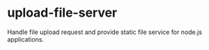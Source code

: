 upload-file-server
==================

Handle file upload request and provide static file service for node.js applications.
